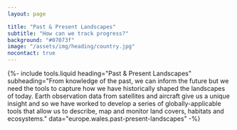 ```yaml
---
layout: page

title: "Past & Present Landscapes"
subtitle: "How can we track progress?"
background: "#07073f"
image: "/assets/img/heading/country.jpg"
nocontact: true
---
```


{%-
include tools.liquid
heading="Past & Present Landscapes"
subheading="From knowledge of the past, we can inform the future but we need the tools to capture how we have historically shaped the landscapes of today. Earth observation data from satellites and aircraft give us a unique insight and so we have worked to develop a series of globally-applicable tools that allow us to describe, map and monitor land covers, habitats and ecosystems."
data="europe.wales.past-present-landscapes"
-%}